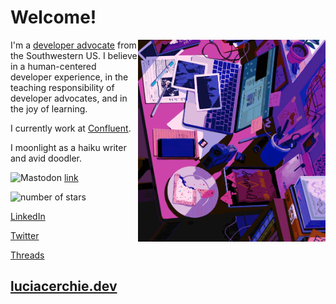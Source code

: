 

# Welcome!

<img align='right' src='https://github.com/Cerchie/gifs-for-readme/blob/main/desktop.gif' width='300'>

I'm a [developer advocate](http://luciacerchie.dev) from the Southwestern US. I believe in a human-centered developer experience, in the teaching responsibility of developer advocates, and in the joy of learning.

I currently work at [Confluent](https://developer.confluent.io/).

I moonlight as a haiku writer and avid doodler. 

![Mastodon](https://img.shields.io/mastodon/follow/109309004805959767?color=pink&domain=https%3A%2F%2Fdata-folks.masto.host&logo=mastodon&style=for-the-badge) <a rel="me" href="https://data-folks.masto.host/@Cerchie">link</a>

![number of stars](https://img.shields.io/github/stars/Cerchie?color=pink&style=for-the-badge)

[LinkedIn](https://www.linkedin.com/in/luciacerchie/)

[Twitter](https://twitter.com/CerchieLucia)

[Threads](https://www.threads.net/@luciacerchie)

## [luciacerchie.dev](http://luciacerchie.dev)

